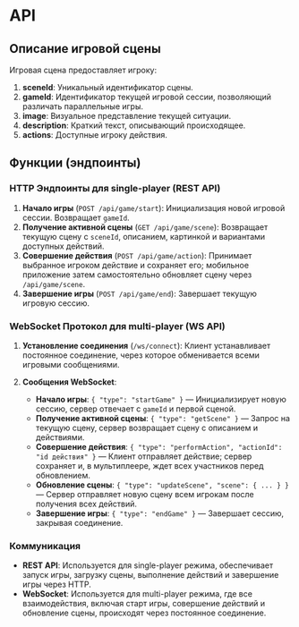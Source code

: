 # API

## Описание игровой сцены

Игровая сцена предоставляет игроку:
1. **sceneId**: Уникальный идентификатор сцены.
2. **gameId**: Идентификатор текущей игровой сессии, позволяющий различать параллельные игры.
3. **image**: Визуальное представление текущей ситуации.
4. **description**: Краткий текст, описывающий происходящее.
5. **actions**: Доступные игроку действия.

## Функции (эндпоинты)

### HTTP Эндпоинты для single-player (REST API)

1. **Начало игры** (`POST /api/game/start`): Инициализация новой игровой сессии. Возвращает `gameId`.
2. **Получение активной сцены** (`GET /api/game/scene`): Возвращает текущую сцену с `sceneId`, описанием, картинкой и вариантами доступных действий.
3. **Совершение действия** (`POST /api/game/action`): Принимает выбранное игроком действие и сохраняет его; мобильное приложение затем самостоятельно обновляет сцену через `/api/game/scene`.
4. **Завершение игры** (`POST /api/game/end`): Завершает текущую игровую сессию.

### WebSocket Протокол для multi-player (WS API)

1. **Установление соединения** (`/ws/connect`): Клиент устанавливает постоянное соединение, через которое обменивается всеми игровыми сообщениями.

2. **Сообщения WebSocket**:
    - **Начало игры**: `{ "type": "startGame" }` — Инициализирует новую сессию, сервер отвечает с `gameId` и первой сценой.
    - **Получение активной сцены**: `{ "type": "getScene" }` — Запрос на текущую сцену, сервер возвращает сцену с описанием и действиями.
    - **Совершение действия**: `{ "type": "performAction", "actionId": "id действия" }` — Клиент отправляет действие; сервер сохраняет и, в мультиплеере, ждет всех участников перед обновлением.
    - **Обновление сцены**: `{ "type": "updateScene", "scene": { ... } }` — Сервер отправляет новую сцену всем игрокам после получения всех действий.
    - **Завершение игры**: `{ "type": "endGame" }` — Завершает сессию, закрывая соединение.

### Коммуникация

- **REST API**: Используется для single-player режима, обеспечивает запуск игры, загрузку сцены, выполнение действий и завершение игры через HTTP.
- **WebSocket**: Используется для multi-player режима, где все взаимодействия, включая старт игры, совершение действий и обновление сцены, происходят через постоянное соединение.
